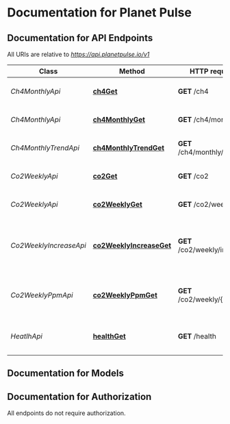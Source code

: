 # Documentation for Planet Pulse

<a name="documentation-for-api-endpoints"></a>
## Documentation for API Endpoints

All URIs are relative to *https://api.planetpulse.io/v1*

Class | Method | HTTP request | Description
------------ | ------------- | ------------- | -------------
*Ch4MonthlyApi* | [**ch4Get**](Apis/Ch4MonthlyApi.md#ch4get) | **GET** /ch4 | Requests monthly CH4 measurements.
*Ch4MonthlyApi* | [**ch4MonthlyGet**](Apis/Ch4MonthlyApi.md#ch4monthlyget) | **GET** /ch4/monthly | Requests monthly CH4 measurements.
*Ch4MonthlyTrendApi* | [**ch4MonthlyTrendGet**](Apis/Ch4MonthlyTrendApi.md#ch4monthlytrendget) | **GET** /ch4/monthly/trend | Requests monthly CH4 measurements.
*Co2WeeklyApi* | [**co2Get**](Apis/Co2WeeklyApi.md#co2get) | **GET** /co2 | Requests weekly CO2 measurements.
*Co2WeeklyApi* | [**co2WeeklyGet**](Apis/Co2WeeklyApi.md#co2weeklyget) | **GET** /co2/weekly | Requests weekly CO2 measurements.
*Co2WeeklyIncreaseApi* | [**co2WeeklyIncreaseGet**](Apis/Co2WeeklyIncreaseApi.md#co2weeklyincreaseget) | **GET** /co2/weekly/increase | Requests weekly CO2 measurements by increase in ppm since 1800.
*Co2WeeklyPpmApi* | [**co2WeeklyPpmGet**](Apis/Co2WeeklyPpmApi.md#co2weeklyppmget) | **GET** /co2/weekly/{ppm} | Requests a single weekly CO2 measurement by PPM.
*HeatlhApi* | [**healthGet**](Apis/HeatlhApi.md#healthget) | **GET** /health | An endpoint to perform a server health check.


<a name="documentation-for-models"></a>
## Documentation for Models



<a name="documentation-for-authorization"></a>
## Documentation for Authorization

All endpoints do not require authorization.
